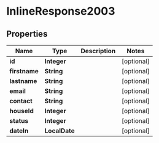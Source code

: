 

# InlineResponse2003

## Properties

Name | Type | Description | Notes
------------ | ------------- | ------------- | -------------
**id** | **Integer** |  |  [optional]
**firstname** | **String** |  |  [optional]
**lastname** | **String** |  |  [optional]
**email** | **String** |  |  [optional]
**contact** | **String** |  |  [optional]
**houseId** | **Integer** |  |  [optional]
**status** | **Integer** |  |  [optional]
**dateIn** | **LocalDate** |  |  [optional]



